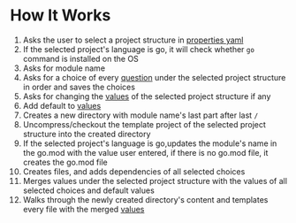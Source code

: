 # How It Works

1. Asks the user to select a project structure in [properties yaml](../customize/properties-yaml)
2. If the selected project's language is go, it will check whether `go` command is installed on the OS
3. Asks for module name
4. Asks for a choice of every [question](/customize/question) under the selected project structure in order and saves the choices
5. Asks for changing the [values](/customize/value) of the selected project structure if any
6. Add default to [values](/customize/value)
7. Creates a new directory with module name's last part after last `/`
8. Uncompress/checkout the template project of the selected project structure into the created directory
9. If the selected project's language is go,updates the module's name in the go.mod with the value user entered, if there is no go.mod file, it creates the
   go.mod file
10. Creates files, and adds dependencies of all selected choices
11. Merges values under the selected project structure with the values of all selected choices and default values
12. Walks through the newly created directory's content and templates every file with the merged [values](/customize/value)
